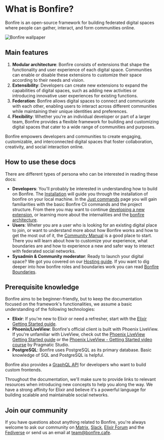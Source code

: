 # What is Bonfire?

Bonfire is an open-source framework for building federated digital spaces where people can gather, interact, and form communities online.

![Bonfire wallpaper](https://i.imgur.com/dbRT0Z1.png)

## Main features

1. **Modular architecture**: Bonfire consists of extensions that shape the functionality and user experience of each digital space. Communities can enable or disable these extensions to customize their space according to their needs and vision.
2. **Extensibility**: Developers can create new extensions to expand the capabilities of digital spaces, such as adding new activities or introducing innovative user experiences for existing functions.
3. **Federation**: Bonfire allows digital spaces to connect and communicate with each other, enabling users to interact across different communities while maintaining their unique identities and preferences.
4. **Flexibility**: Whether you're an individual developer or part of a larger team, Bonfire provides a flexible framework for building and customizing digital spaces that cater to a wide range of communities and purposes.

Bonfire empowers developers and communities to create engaging, customizable, and interconnected digital spaces that foster collaboration, creativity, and social interaction online.

## How to use these docs

There are different types of persona who can be interested in reading these docs:

- **Developers**: You'll probably be interested in understanding how to build on Bonfire. The [Installation](/docs/DEPLOY.md) will guide you through the installation of bonfire on your local machine. In the [Just commands](./topics/JUST.md) page you will gain familiarities with the basic Bonfire Cli commands and the project structure. From there you may want to continue [developing a new extension](/docs/building/create-a-new-extension.md), or learning more about the internalities and the [bonfire architecture](/docs/topics/ARCHITECTURE.md).
- **Users**: Wheter you are a user who is looking for an existing digital place to join, or want to understand more about how Bonfire works and how to get the most out of it, the [Community Manual](https://bonfirenetworks.org) is a good place to start. There you will learn about how to customize your experience, what boundaries are and how to experience a new and safer way to interact with federated social networks.
- **Sysadmin & Community moderator**: Ready to launch your digital space? We got you covered on our [Hosting guide](/docs/DEPLOY.md). If you want to dig deeper into how bonfire roles and boundaries work you can read [Bonfire Boundaries](/docs/topics/ARCHITECTURE.md).

## Prerequisite knowledge

Bonfire aims to be beginner-friendly, but to keep the documentation focused on the framework's functionalities, we assume a basic understanding of the following technologies:

- **Elixir**: If you're new to Elixir or need a refresher, start with the [Elixir Getting Started guide](https://elixir-lang.org/getting-started.html).
- **Phoenix/LiveView**: Bonfire's official client is built with Phoenix LiveView. If you're unfamiliar with LiveView, check out the [Phoenix LiveView Getting Started guide](https://hexdocs.pm/phoenix_live_view/Phoenix.LiveView.AsyncResult.html) or the [Phoenix LiveView - Getting Started video course](https://pragmaticstudio.com/phoenix-liveview) by Pragmatic Studio.
- **PostgreSQL**: Bonfire uses PostgreSQL as its primary database. Basic knowledge of SQL and PostgreSQL is helpful.

Bonfire also provides a [GraphQL API](/docs/topics/GRAPHQL.md) for developers who want to build custom frontends.

Throughout the documentation, we'll make sure to provide links to relevant resources when introducing new concepts to help you along the way. We have a strong affinity for Elixir and believe it's a powerful language for building scalable and maintainable social networks.

## Join our community

If you have questions about anything related to Bonfire, you're always welcome to ask our community on [Matrix](https://matrix.to/#/#bonfire-networks:matrix.org), [Slack](https://join.slack.com/t/elixir-lang/shared_invite/zt-2ko4792lz-28XosraCTaYZKOyuZ80hrg), [Elixir Forum](https://elixirforum.com) and the [Fediverse](https://indieweb.social/@bonfire) or send us an email at team@bonfire.cafe.